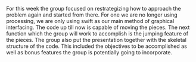 For this week the group focused on restrategizing how to approach the problem again and started from there. For one we are no longer using processing, we are only using swift as our main method of graphical interfacing. The code up till now is capable of moving the pieces. The next function which the group will work to accomplish is the jumping feature of the pieces. The group also put the presentation together with the skeletal structure of the code. This included the objectives to be accomplished as well as bonus features the group is potentially going to incorporate.
